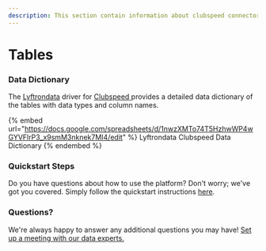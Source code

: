 ```yaml
---
description: This section contain information about clubspeed connector tables information
---
```


# Tables

### Data Dictionary

The [Lyftrondata](https://www.lyftrondata.com/) driver for [Clubspeed](https://www.lyftrondata.com/integration/sales-analytics/clubspeed//)[ ](https://www.lyftrondata.com/integration/clubspeed/)provides a detailed data dictionary of the tables with data types and column names.

{% embed url="https://docs.google.com/spreadsheets/d/1nwzXMTo74T5HzhwWP4wGYVFlrP3_x9smM3nknek7MI4/edit" %}
Lyftrondata Clubspeed Data Dictionary
{% endembed %}

### Quickstart Steps

Do you have questions about how to use the platform? Don't worry; we've got you covered. Simply follow the quickstart instructions [here](../README.md).

### Questions? <a href="#questions" id="questions"></a>

We're always happy to answer any additional questions you may have! [Set up a meeting with our data experts.](https://www.lyftrondata.com/book-a-meeting/)

